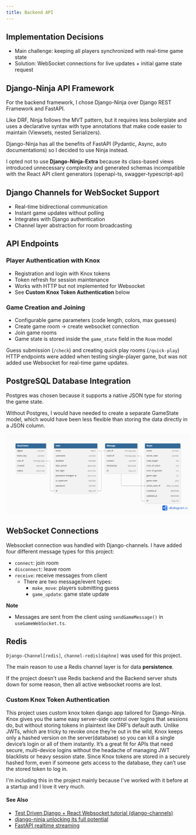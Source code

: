 ```yaml
---
title: Backend API
---
```



## Implementation Decisions

- Main challenge: keeping all players synchronized with real-time game state
- Solution: WebSocket connections for live updates + initial game state request


## Django-Ninja API Framework

For the backend framework, I chose Django-Ninja over Django REST Framework and FastAPI.

Like DRF, Ninja follows the MVT pattern, but it requires less boilerplate and uses a declarative syntax with type annotations that make code easier to maintain (Viewsets, nested Serializers).

Django-Ninja has all the benefits of FastAPI (Pydantic, Async, auto documentations) so I decided to use Ninja instead.

I opted not to use **Django-Ninja-Extra** because its class-based views introduced unnecessary complexity and generated schemas incompatible with the React API client generators (openapi-ts, swagger-typescript-api)

## Django Channels for WebSocket Support

- Real-time bidirectional communication
- Instant game updates without polling
- Integrates with Django authentication
- Channel layer abstraction for room broadcasting

## API Endpoints

### Player Authentication with Knox
- Registration and login with Knox tokens
- Token refresh for session maintenance
- Works with HTTP but not implemented for Websocket
- See **Custom Knox Token Authentication** below

### Game Creation and Joining
- Configurable game parameters (code length, colors, max guesses)
- Create game room -> create websocket connection
- Join game rooms
- Game state is stored inside the `game_state` field in the `Room` model


Guess submission (`/check`) and creating quick play rooms (`/quick-play`) HTTP endpoints were added when testing single-player game, but was not added use Websocket for real-time game updates.


## PostgreSQL Database Integration

Postgres was chosen because it supports a native JSON type for storing the game state. 

Without Postgres, I would have needed to create a separate GameState model, which would have been less flexible than storing the data directly in a JSON column.


![erd diagram](../../../../public/erd_diagram.png)

## WebSocket Connections

Websocket connection was handled with Django-channels. 
I have added four different message types for this project: 

- `connect`: join room
- `disconnect`: leave room
- `receive`: receive messages from client
  - There are two message/event types:
    - `make_move`: players submitting guess
    - `game_update`: game state update


**Note**

- Messages are sent from the client using `sendGameMessage()` in `useGameWebSocket.ts`.

## Redis

`Django-Channel[redis]`, `channel-redis[daphne]` was used for this project.

The main reason to use a Redis channel layer is for data **persistence**.

If the project doesn't use Redis backend and the Backend server shuts down for some reason, then all active websocket rooms are lost.



### Custom Knox Token Authentication

This project uses custom knox token django app tailored for Django-Ninja. Knox gives you the same easy server-side control over logins that sessions do, but without storing tokens in plaintext like DRF’s default auth. Unlike JWTs, which are tricky to revoke once they’re out in the wild, Knox keeps only a hashed version on the server(database) so you can kill a single device’s login or all of them instantly. It’s a great fit for APIs that need secure, multi-device logins without the headache of managing JWT blacklists or heavy session state. Since Knox tokens are stored in a securely hashed form, even if someone gets access to the database, they can’t use the stored token to log in.

I'm including this in the project mainly because I've worked with it before at a startup and I love it very much.

#### See Also

- [Test Driven Django + React Websocket tutorial (django-channels)](https://testdriven.io/courses/taxi-react/websockets-part-one/)
- [django-ninja unlocking its full potential](https://medium.com/django-unleashed/django-ninja-unlocking-its-full-potential-part-2-a4e0b5a6ad1b#b26b)
- [FastAPI realtime streaming](https://stribny.name/posts/real-time-data-streaming-using-fastapi-and-websockets/)
